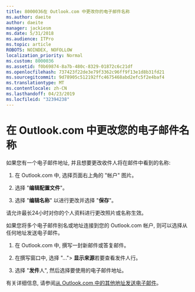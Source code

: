```yaml
---
title: 8000036在 Outlook.com 中更改你的电子邮件名称
ms.author: daeite
author: daeite
manager: jackiesm
ms.date: 5/31/2018
ms.audience: ITPro
ms.topic: article
ROBOTS: NOINDEX, NOFOLLOW
localization_priority: Normal
ms.custom: 8000036
ms.assetid: f0b69874-8a7b-480c-8329-01872c6c21df
ms.openlocfilehash: 737423f22de3e79f3362c96ff9f13e1d8b31fd21
ms.sourcegitcommit: 9d78905c512192ffc4675468abd2efc5f2e4baf4
ms.translationtype: MT
ms.contentlocale: zh-CN
ms.lasthandoff: 04/23/2019
ms.locfileid: "32394238"
---
```

# <a name="change-your-email-name-in-outlookcom"></a>在 Outlook.com 中更改您的电子邮件名称

如果您有一个电子邮件地址, 并且想要更改收件人将在邮件中看到的名称:
  
1. 在 Outlook.com 中, 选择页面右上角的 "帐户" 图片。
    
2. 选择 "**编辑配置文件**"。 
    
3. 选择 "**编辑名称**" 以进行更改并选择 "**保存**"。 
    
请允许最长24小时对你的个人资料进行更改照片或名称生效。
  
如果您将多个电子邮件别名或地址连接到您的 Outlook.com 帐户, 则可以选择从任何地址发送电子邮件。
  
1. 在 Outlook.com 中, 撰写一封新邮件或答复邮件。
    
2. 在撰写窗口中, 选择 "..."\> **显示来源**若要查看发件人行。 
    
3. 选择 "**发件**人", 然后选择要使用的电子邮件地址。 
    
有关详细信息, 请参阅[从 Outlook.com 中的其他地址发送电子邮件](https://go.microsoft.com/fwlink/p/?linkid=2001701&amp;clcid=0x409)。
  

